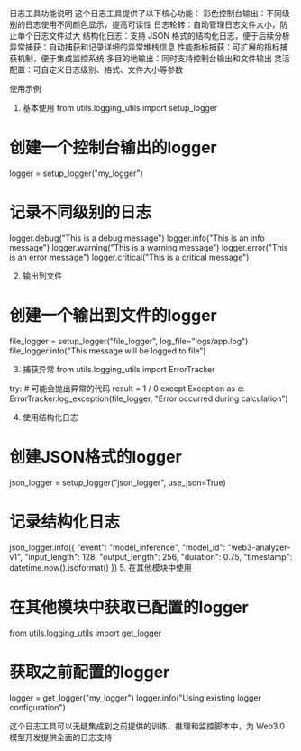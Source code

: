 日志工具功能说明
这个日志工具提供了以下核心功能：
彩色控制台输出：不同级别的日志使用不同颜色显示，提高可读性
日志轮转：自动管理日志文件大小，防止单个日志文件过大
结构化日志：支持 JSON 格式的结构化日志，便于后续分析
异常捕获：自动捕获和记录详细的异常堆栈信息
性能指标捕获：可扩展的指标捕获机制，便于集成监控系统
多目的地输出：同时支持控制台输出和文件输出
灵活配置：可自定义日志级别、格式、文件大小等参数

使用示例
1. 基本使用
from utils.logging_utils import setup_logger

# 创建一个控制台输出的logger
logger = setup_logger("my_logger")

# 记录不同级别的日志
logger.debug("This is a debug message")
logger.info("This is an info message")
logger.warning("This is a warning message")
logger.error("This is an error message")
logger.critical("This is a critical message")

2. 输出到文件
# 创建一个输出到文件的logger
file_logger = setup_logger("file_logger", log_file="logs/app.log")
file_logger.info("This message will be logged to file")

3. 捕获异常
from utils.logging_utils import ErrorTracker

try:
    # 可能会抛出异常的代码
    result = 1 / 0
except Exception as e:
    ErrorTracker.log_exception(file_logger, "Error occurred during calculation")

4. 使用结构化日志
# 创建JSON格式的logger
json_logger = setup_logger("json_logger", use_json=True)

# 记录结构化日志
json_logger.info({
    "event": "model_inference",
    "model_id": "web3-analyzer-v1",
    "input_length": 128,
    "output_length": 256,
    "duration": 0.75,
    "timestamp": datetime.now().isoformat()
})
5. 在其他模块中使用
# 在其他模块中获取已配置的logger
from utils.logging_utils import get_logger

# 获取之前配置的logger
logger = get_logger("my_logger")
logger.info("Using existing logger configuration")

这个日志工具可以无缝集成到之前提供的训练、推理和监控脚本中，为 Web3.0 模型开发提供全面的日志支持